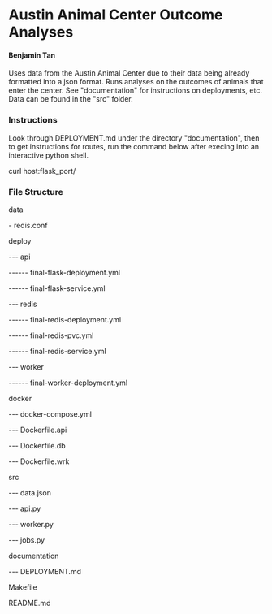 <h1>Austin Animal Center Outcome Analyses</h1>
<h4>Benjamin Tan</h4>

<p>Uses data from the Austin Animal Center due to their data being already formatted into a json format. Runs analyses on the outcomes of animals that enter the center. See "documentation" for instructions on deployments, etc. Data can be found in the "src" folder.</p>

<h3>Instructions</h3>
<p>Look through DEPLOYMENT.md under the directory "documentation", then to get instructions for routes, run the command below after execing into an interactive python shell.</p>
<p>curl host:flask_port/</p>

<h3>File Structure</h3>
<p>data</p>
<p>- redis.conf</p>
<p>deploy</p>
<p>--- api</p>
<p>------ final-flask-deployment.yml</p>
<p>------ final-flask-service.yml</p>
<p>--- redis</p>
<p>------ final-redis-deployment.yml</p>
<p>------ final-redis-pvc.yml</p>
<p>------ final-redis-service.yml</p>
<p>--- worker</p>
<p>------ final-worker-deployment.yml</p>
<p>docker</p>
<p>--- docker-compose.yml</p>
<p>--- Dockerfile.api</p>
<p>--- Dockerfile.db</p>
<p>--- Dockerfile.wrk</p>
<p>src</p>
<p>--- data.json</p>
<p>--- api.py</p>
<p>--- worker.py</p>
<p>--- jobs.py</p>
<p>documentation</p>
<p>--- DEPLOYMENT.md</p>
<p>Makefile</p>
<p>README.md</p>




